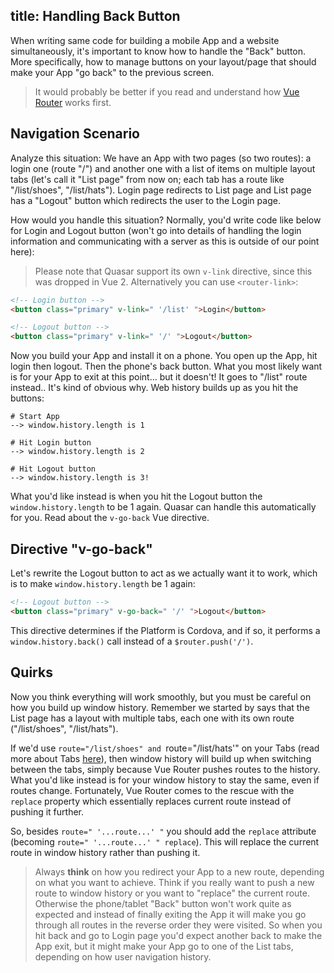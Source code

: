 title: Handling Back Button
---
When writing same code for building a mobile App and a website simultaneously, it's important to know how to handle the "Back" button. More specifically, how to manage buttons on your layout/page that should make your App "go back" to the previous screen.

> It would probably be better if you read and understand how [Vue Router](http://router.vuejs.org/) works first.

## Navigation Scenario
Analyze this situation: We have an App with two pages (so two routes): a login one (route "/") and another one with a list of items on multiple layout tabs (let's call it "List page" from now on; each tab has a route like "/list/shoes", "/list/hats"). Login page redirects to List page and List page has a "Logout" button which redirects the user to the Login page.

How would you handle this situation? Normally, you'd write code like below for Login and Logout button (won't go into details of handling the login information and communicating with a server as this is outside of our point here):

> Please note that Quasar support its own `v-link` directive, since this was dropped in Vue 2. Alternatively you can use `<router-link>`:
``` html
<!-- Login button -->
<button class="primary" v-link=" '/list' ">Login</button>

<!-- Logout button -->
<button class="primary" v-link=" '/' ">Logout</button>
```

Now you build your App and install it on a phone. You open up the App, hit login then logout. Then the phone's back button. What you most likely want is for your App to exit at this point... but it doesn't! It goes to "/list" route instead.. It's kind of obvious why. Web history builds up as you hit the buttons:
```
# Start App
--> window.history.length is 1

# Hit Login button
--> window.history.length is 2

# Hit Logout button
--> window.history.length is 3!
```

What you'd like instead is when you hit the Logout button the `window.history.length` to be 1 again. Quasar can handle this automatically for you. Read about the `v-go-back` Vue directive.

## Directive "v-go-back"
Let's rewrite the Logout button to act as we actually want it to work, which is to make `window.history.length` be 1 again:
``` html
<!-- Logout button -->
<button class="primary" v-go-back=" '/' ">Logout</button>
```

This directive determines if the Platform is Cordova, and if so, it performs a `window.history.back()` call instead of a `$router.push('/')`.

## Quirks
Now you think everything will work smoothly, but you must be careful on how you build up window history. Remember we started by says that the List page has a layout with multiple tabs, each one with its own route ("/list/shoes", "/list/hats").

If we'd use `route="/list/shoes" and `route="/list/hats'" on your Tabs (read more about Tabs [here](/components/tabs.html)), then window history will build up when switching between the tabs, simply because Vue Router pushes routes to the history. What you'd like instead is for your window history to stay the same, even if routes change. Fortunately, Vue Router comes to the rescue with the `replace` property which essentially replaces current route instead of pushing it further.

So, besides `route=" '...route...' "` you should add the `replace` attribute (becoming `route=" '...route...' " replace`). This will replace the current route in window history rather than pushing it.

> Always **think** on how you redirect your App to a new route, depending on what you want to achieve. Think if you really want to push a new route to window history or you want to "replace" the current route. Otherwise the phone/tablet "Back" button won't work quite as expected and instead of finally exiting the App it will make you go through all routes in the reverse order they were visited. So when you hit back and go to Login page you'd expect another back to make the App exit, but it might make your App go to one of the List tabs, depending on how user navigation history.
